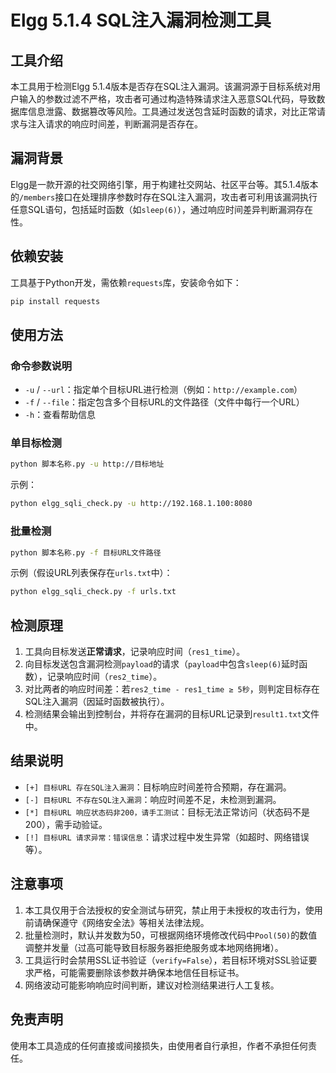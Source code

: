 # Elgg 5.1.4 SQL注入漏洞检测工具

## 工具介绍
本工具用于检测Elgg 5.1.4版本是否存在SQL注入漏洞。该漏洞源于目标系统对用户输入的参数过滤不严格，攻击者可通过构造特殊请求注入恶意SQL代码，导致数据库信息泄露、数据篡改等风险。工具通过发送包含延时函数的请求，对比正常请求与注入请求的响应时间差，判断漏洞是否存在。


## 漏洞背景
Elgg是一款开源的社交网络引擎，用于构建社交网站、社区平台等。其5.1.4版本的`/members`接口在处理排序参数时存在SQL注入漏洞，攻击者可利用该漏洞执行任意SQL语句，包括延时函数（如`sleep(6)`），通过响应时间差异判断漏洞存在性。


## 依赖安装
工具基于Python开发，需依赖`requests`库，安装命令如下：
```bash
pip install requests
```


## 使用方法
### 命令参数说明
- `-u` / `--url`：指定单个目标URL进行检测（例如：`http://example.com`）
- `-f` / `--file`：指定包含多个目标URL的文件路径（文件中每行一个URL）
- `-h`：查看帮助信息


### 单目标检测
```bash
python 脚本名称.py -u http://目标地址
```
示例：
```bash
python elgg_sqli_check.py -u http://192.168.1.100:8080
```


### 批量检测
```bash
python 脚本名称.py -f 目标URL文件路径
```
示例（假设URL列表保存在`urls.txt`中）：
```bash
python elgg_sqli_check.py -f urls.txt
```


## 检测原理
1. 工具向目标发送**正常请求**，记录响应时间（`res1_time`）。
2. 向目标发送包含漏洞检测`payload`的请求（`payload`中包含`sleep(6)`延时函数），记录响应时间（`res2_time`）。
3. 对比两者的响应时间差：若`res2_time - res1_time ≥ 5秒`，则判定目标存在SQL注入漏洞（因延时函数被执行）。
4. 检测结果会输出到控制台，并将存在漏洞的目标URL记录到`result1.txt`文件中。


## 结果说明
- `[+] 目标URL 存在SQL注入漏洞`：目标响应时间差符合预期，存在漏洞。
- `[-] 目标URL 不存在SQL注入漏洞`：响应时间差不足，未检测到漏洞。
- `[*] 目标URL 响应状态码非200，请手工测试`：目标无法正常访问（状态码不是200），需手动验证。
- `[!] 目标URL 请求异常：错误信息`：请求过程中发生异常（如超时、网络错误等）。


## 注意事项
1. 本工具仅用于合法授权的安全测试与研究，禁止用于未授权的攻击行为，使用前请确保遵守《网络安全法》等相关法律法规。
2. 批量检测时，默认并发数为50，可根据网络环境修改代码中`Pool(50)`的数值调整并发量（过高可能导致目标服务器拒绝服务或本地网络拥堵）。
3. 工具运行时会禁用SSL证书验证（`verify=False`），若目标环境对SSL验证要求严格，可能需要删除该参数并确保本地信任目标证书。
4. 网络波动可能影响响应时间判断，建议对检测结果进行人工复核。


## 免责声明
使用本工具造成的任何直接或间接损失，由使用者自行承担，作者不承担任何责任。
